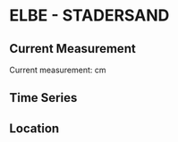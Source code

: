 # ELBE - STADERSAND

## Current Measurement

Current measurement: <Value topic="rivers/pegel-online/ELBE/STADERSAND/measurementValue"/> cm

## Time Series

<TimeSeries topic="rivers/pegel-online/ELBE/STADERSAND/measurementValue" period="week" />

## Location

<WorldMap>
  <Marker lat="53.62972930548137" lon="9.526602277838382" labelTopic="rivers/pegel-online/ELBE/STADERSAND" />
</WorldMap>
